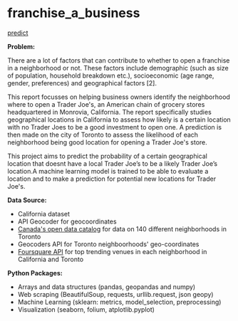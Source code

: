 # franchise_a_business


[predict](predictions_toronto.png)


__Problem:__ 

There are a lot of factors that can contribute to whether to open a franchise in a neighborhood or not. These factors include demographic (such as size of population, household breakdown etc.), socioeconomic (age range, gender, preferences) and geographical factors [2].

This report focusses on helping business owners identify the neighborhood where to open a Trader Joe's, an American chain of grocery stores headquartered in Monrovia, California. The report specifically studies geographical locations in California to assess how likely is a certain location with no Trader Joes to be a good investment to open one. A prediction is then made on the city of Toronto to assess the likelihood of each neighborhood being good location for opening a Trader Joe's store.

This project aims to predict the probability of a certain geographical location that doesnt have a local Trader Joe’s to be a likely Trader Joe’s location.A machine learning model is trained to be able to evaluate a location and to make a prediction for potential new locations for Trader Joe's.


__Data Source:__

- California dataset
- API Geocoder for geocoordinates
- [Canada's open data catalog](https://www.toronto.ca/ext/open_data/catalog/data_set_files/2016_neighbourhood_profiles.csv) for data on 140 different neighborhoods in Toronto 
- Geocoders API for Toronto neighboorhoods' geo-coordinates
- [Foursquare API](https://foursquare.com) for top trending venues in each neighborhood in California and Toronto

__Python Packages:__
- Arrays and data structures (pandas, geopandas and numpy)
- Web scraping (BeautifulSoup, requests, urllib.request, json geopy)
- Machine Learning (sklearn: metrics, model_selection, preprocessing)
- Visualization (seaborn, folium, atplotlib.pyplot)





